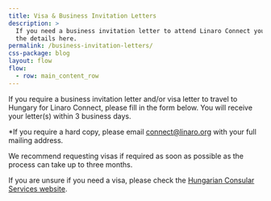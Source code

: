 ```yaml
---
title: Visa & Business Invitation Letters
description: >
  If you need a business invitation letter to attend Linaro Connect you can find
  the details here.
permalink: /business-invitation-letters/
css-package: blog
layout: flow
flow:
  - row: main_content_row
---
```

If you require a business invitation letter and/or visa letter to travel to Hungary for Linaro Connect, please fill in the form below. You will receive your letter(s) within 3 business days.

\*If you require a hard copy, please email connect@linaro.org with your full mailing address. 

We recommend requesting visas if required as soon as possible as the process can take up to three months.

<div class="cognito">
    <script src="https://services.cognitoforms.com/s/KvRQmIn2dku6k6gGP711jw"></script>
    <script>Cognito.load("forms", { id: "16" });</script>
</div>

If you are unsure if you need a visa, please check the  [Hungarian Consular Services website](https://konzuliszolgalat.kormany.hu/visa-waiver-agreements).
